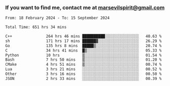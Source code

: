 ### If you want to find me, contact me at marsevilspirit@gmail.com

<!--
**marsevilspirit/marsevilspirit** is a ✨ _special_ ✨ repository because its `README.md` (this file) appears on your GitHub profile.

Here are some ideas to get you started:

- 🔭 I’m currently working on ...
- 🌱 I’m currently learning ...
- 👯 I’m looking to collaborate on ...
- 🤔 I’m looking for help with ...
- 💬 Ask me about ...
- 📫 How to reach me: ...
- 😄 Pronouns: ...
- ⚡ Fun fact: ...
-->
<!--START_SECTION:waka-->

```txt
From: 18 February 2024 - To: 15 September 2024

Total Time: 651 hrs 34 mins

C++               264 hrs 46 mins ██████████░░░░░░░░░░░░░░░   40.63 %
sh                171 hrs 17 mins ██████▓░░░░░░░░░░░░░░░░░░   26.29 %
Go                135 hrs 8 mins  █████▒░░░░░░░░░░░░░░░░░░░   20.74 %
C                 34 hrs 41 mins  █▒░░░░░░░░░░░░░░░░░░░░░░░   05.33 %
Python            10 hrs          ▒░░░░░░░░░░░░░░░░░░░░░░░░   01.54 %
Bash              7 hrs 50 mins   ▒░░░░░░░░░░░░░░░░░░░░░░░░   01.20 %
CMake             4 hrs 51 mins   ▒░░░░░░░░░░░░░░░░░░░░░░░░   00.74 %
Lua               3 hrs 21 mins   ░░░░░░░░░░░░░░░░░░░░░░░░░   00.52 %
Other             3 hrs 16 mins   ░░░░░░░░░░░░░░░░░░░░░░░░░   00.50 %
JSON              2 hrs 33 mins   ░░░░░░░░░░░░░░░░░░░░░░░░░   00.39 %
```

<!--END_SECTION:waka-->
